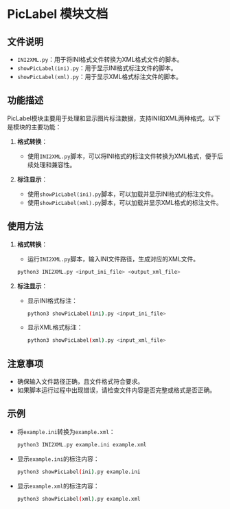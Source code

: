 # PicLabel 模块文档

## 文件说明

- `INI2XML.py`：用于将INI格式文件转换为XML格式文件的脚本。
- `showPicLabel(ini).py`：用于显示INI格式标注文件的脚本。
- `showPicLabel(xml).py`：用于显示XML格式标注文件的脚本。

## 功能描述

PicLabel模块主要用于处理和显示图片标注数据，支持INI和XML两种格式。以下是模块的主要功能：

1. **格式转换**：
   - 使用`INI2XML.py`脚本，可以将INI格式的标注文件转换为XML格式，便于后续处理和兼容性。

2. **标注显示**：
   - 使用`showPicLabel(ini).py`脚本，可以加载并显示INI格式的标注文件。
   - 使用`showPicLabel(xml).py`脚本，可以加载并显示XML格式的标注文件。

## 使用方法

1. **格式转换**：
   - 运行`INI2XML.py`脚本，输入INI文件路径，生成对应的XML文件。

   ```bash
   python3 INI2XML.py <input_ini_file> <output_xml_file>
   ```

2. **标注显示**：
   - 显示INI格式标注：

     ```bash
     python3 showPicLabel(ini).py <input_ini_file>
     ```

   - 显示XML格式标注：

     ```bash
     python3 showPicLabel(xml).py <input_xml_file>
     ```

## 注意事项

- 确保输入文件路径正确，且文件格式符合要求。
- 如果脚本运行过程中出现错误，请检查文件内容是否完整或格式是否正确。

## 示例

- 将`example.ini`转换为`example.xml`：

  ```bash
  python3 INI2XML.py example.ini example.xml
  ```

- 显示`example.ini`的标注内容：

  ```bash
  python3 showPicLabel(ini).py example.ini
  ```

- 显示`example.xml`的标注内容：

  ```bash
  python3 showPicLabel(xml).py example.xml
  ```